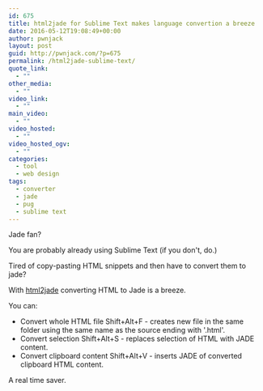 ```yaml
---
id: 675
title: html2jade for Sublime Text makes language convertion a breeze
date: 2016-05-12T19:08:49+00:00
author: pwnjack
layout: post
guid: http://pwnjack.com/?p=675
permalink: /html2jade-sublime-text/
quote_link:
  - ""
other_media:
  - ""
video_link:
  - ""
main_video:
  - ""
video_hosted:
  - ""
video_hosted_ogv:
  - ""
categories:
  - tool
  - web design
tags:
  - converter
  - jade
  - pug
  - sublime text
---
```

Jade fan?

You are probably already using Sublime Text (if you don't, do.)

Tired of copy-pasting HTML snippets and then have to convert them to jade?

With [html2jade](https://github.com/anderson916/sublime-html2jade) converting HTML to Jade is a breeze.

You can:

- Convert whole HTML file Shift+Alt+F - creates new file in the same folder using the same name as the source ending with '.html'.  
- Convert selection Shift+Alt+S - replaces selection of HTML with JADE content.  
- Convert clipboard content Shift+Alt+V - inserts JADE of converted clipboard HTML content.

A real time saver.